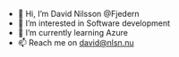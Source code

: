 - 👋 Hi, I’m David Nilsson @Fjedern
- 👀 I’m interested in Software development
- 🌱 I’m currently learning Azure
- 📫 Reach me on david@nlsn.nu

<!---
Fjedern/Fjedern is a ✨ special ✨ repository because its `README.md` (this file) appears on your GitHub profile.
You can click the Preview link to take a look at your changes.
--->
